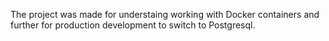 The project was made for understaing working with Docker containers and further for production development to switch to Postgresql.
